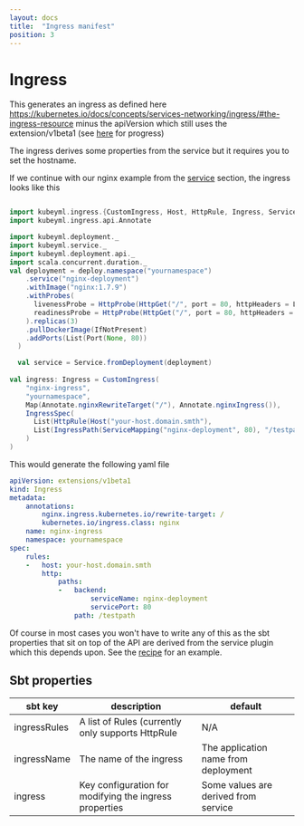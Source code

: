 ```yaml
---
layout: docs
title:  "Ingress manifest"
position: 3
---
```

# Ingress

This generates an ingress as defined here https://kubernetes.io/docs/concepts/services-networking/ingress/#the-ingress-resource
minus the apiVersion which still uses the extension/v1beta1 (see [here](https://github.com/vaslabs/sbt-kubeyml/issues/37) for progress)


The ingress derives some properties from the service but it requires you to set the hostname.

If we continue with our nginx example from the [service](service) section, the ingress looks like this

```scala

import kubeyml.ingress.{CustomIngress, Host, HttpRule, Ingress, ServiceMapping, Path => IngressPath, Spec => IngressSpec}
import kubeyml.ingress.api.Annotate

import kubeyml.deployment._
import kubeyml.service._
import kubeyml.deployment.api._
import scala.concurrent.duration._
val deployment = deploy.namespace("yournamespace")
    .service("nginx-deployment")
    .withImage("nginx:1.7.9")
    .withProbes(
      livenessProbe = HttpProbe(HttpGet("/", port = 80, httpHeaders = List.empty), period = 10 seconds),
      readinessProbe = HttpProbe(HttpGet("/", port = 80, httpHeaders = List.empty), failureThreshold = 10)
    ).replicas(3)
    .pullDockerImage(IfNotPresent)
    .addPorts(List(Port(None, 80))
  )

  val service = Service.fromDeployment(deployment)
 
val ingress: Ingress = CustomIngress(
    "nginx-ingress",
    "yournamespace",
    Map(Annotate.nginxRewriteTarget("/"), Annotate.nginxIngress()),
    IngressSpec(
      List(HttpRule(Host("your-host.domain.smth"),
      List(IngressPath(ServiceMapping("nginx-deployment", 80), "/testpath"))))
    )
)
```

This would generate the following yaml file
```yaml
apiVersion: extensions/v1beta1
kind: Ingress
metadata:
    annotations:
        nginx.ingress.kubernetes.io/rewrite-target: /
        kubernetes.io/ingress.class: nginx
    name: nginx-ingress
    namespace: yournamespace
spec:
    rules:
    -   host: your-host.domain.smth
        http:
            paths:
            -   backend:
                    serviceName: nginx-deployment
                    servicePort: 80
                path: /testpath
```



Of course in most cases you won't have to write any of this as the sbt properties that sit on top of the API are
derived from the service plugin which this depends upon. See the [recipe](recipe/) for an example.

## Sbt properties

| **sbt key**  | **description**  | **default**  |
|---|---|---|
| ingressRules  | A list of Rules (currently only supports HttpRule  |  N/A |
| ingressName | The name of the ingress | The application name from deployment |
| ingress  | Key configuration for modifying the ingress properties   |  Some values are derived from service |


